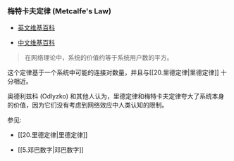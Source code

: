 ### 梅特卡夫定律 (Metcalfe's Law)

-   [英文维基百科](https://en.wikipedia.org/wiki/Metcalfe%27s_law)
    
-   [中文维基百科](https://zh.wikipedia.org/wiki/%E6%A2%85%E7%89%B9%E5%8D%A1%E5%A4%AB%E5%AE%9A%E5%BE%8B)
    

> 在网络理论中，系统的价值约等于系统用户数的平方。

这个定律基于一个系统中可能的连接对数量，并且与[[20.里德定律|里德定律]] 十分相近。

奥德利兹科 (Odlyzko) 和其他人认为，里德定律和梅特卡夫定律夸大了系统本身的价值，因为它们没有考虑到网络效应中人类认知的限制。

参见:

-   [[20.里德定律|里德定律]]
    
-   [[5.邓巴数字|邓巴数字]]